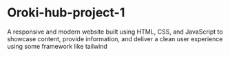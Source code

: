 # Oroki-hub-project-1
A responsive and modern website built using HTML, CSS, and JavaScript to showcase content, provide information, and deliver a clean user experience using some framework like tailwind 

